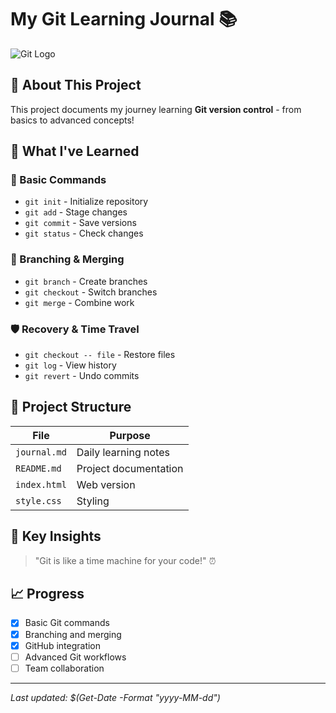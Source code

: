 ﻿# My Git Learning Journal 📚

![Git Logo](https://git-scm.com/images/logo@2x.png)

## 🎯 About This Project
This project documents my journey learning **Git version control** - from basics to advanced concepts!

## 🚀 What I've Learned

### 🔧 Basic Commands
- `git init` - Initialize repository
- `git add` - Stage changes  
- `git commit` - Save versions
- `git status` - Check changes

### 🌿 Branching & Merging
- `git branch` - Create branches
- `git checkout` - Switch branches
- `git merge` - Combine work

### 🛡️ Recovery & Time Travel
- `git checkout -- file` - Restore files
- `git log` - View history
- `git revert` - Undo commits

## 📁 Project Structure

| File | Purpose |
|------|---------|
| `journal.md` | Daily learning notes |
| `README.md` | Project documentation |
| `index.html` | Web version |
| `style.css` | Styling |

## 🌟 Key Insights
> "Git is like a time machine for your code!" ⏰

## 📈 Progress
- [x] Basic Git commands
- [x] Branching and merging  
- [x] GitHub integration
- [ ] Advanced Git workflows
- [ ] Team collaboration

---
*Last updated: $(Get-Date -Format "yyyy-MM-dd")*
